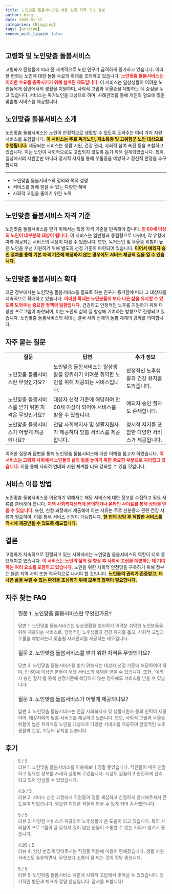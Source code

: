 ```yaml
---
title: 노인맞춤 돌봄서비스란 내용 신청 자격 기초 정보
author: bing
date: 2025-01-31
categories: [Blogging]
tags: [writing]
render_with_liquid: false
---
```



<h2 id='고령화_및_노인맞춤_돌봄서비스'>고령화 및 노인맞춤 돌봄서비스</h2>

<p>고령화가 진행됨에 따라 전 세계적으로 노인 인구가 급격하게 증가하고 있습니다. 이러한 변화는 노인에 대한 돌봄 수요의 확대를 초래하고 있습니다. <b><span style="color: #ee2323;">노인맞춤 돌봄서비스는 이러한 수요를 충족시키기 위해 설계된 제도입니다.</span></b> 이 서비스는 일상생활이 어려운 노인들에게 집안에서의 생활을 지원하며, 사회적 고립과 우울증을 예방하는 데 중점을 두고 있습니다. 서비스는 독거노인을 대상으로 하며, 사례관리를 통해 개인의 필요에 맞춘 맞춤형 서비스를 제공합니다.</p>

<h2 id='노인맞춤_돌봄서비스_소개'>노인맞춤 돌봄서비스 소개</h2>

<p>노인맞춤 돌봄서비스는 노인이 안정적으로 생활할 수 있도록 도와주는 여러 가지 지원 서비스를 포함합니다. <b><span style="background-color: #ffe066;">이 서비스는 주로 독거노인, 저소득층 및 고위험군 노인 대상으로 수행됩니다.</span></b> 제공되는 서비스는 생활 지원, 건강 관리, 사회적 참여 촉진 등을 포함하고 있습니다. 이는 노인이 사회적으로도 고립되지 않도록 돕기 위해 설계되었습니다. 특히, 일상에서의 지원뿐만 아니라 정서적 지지를 통해 우울증을 예방하고 정신적 안정을 추구합니다.</p>

<hr />

<ul>
    <li>노인맞춤 돌봄서비스의 정의와 목적 설명</li>
    <li>서비스를 통해 얻을 수 있는 다양한 혜택</li>
    <li>사회적 고립을 줄이기 위한 노력</li>
</ul>

<hr />

<h2 id='노인맞춤_돌봄서비스_자격_기준'>노인맞춤 돌봄서비스 자격 기준</h2>

<p>노인맞춤 돌봄서비스를 받기 위해서는 특정 자격 기준을 만족해야 합니다. <b><span style="color: #ee2323;">만 60세 이상의 노인이 대부분의 대상이 됩니다.</span></b> 이 서비스는 일반형과 중점형으로 나뉘며, 각 유형에 따라 제공되는 서비스의 내용이 다를 수 있습니다. 또한, 독거노인 및 우울증 위험이 높은 노인을 우선 지원하기 위해 별도의 선정 기준이 마련되어 있습니다. <b><span style="background-color: #ffe066;">이어서 예외자 승인 절차를 통해 기본 자격 기준에 해당하지 않는 경우에도 서비스 제공의 길을 열 수 있습니다.</span></b></p>

<h2 id='노인맞춤_돌봄서비스_확대'>노인맞춤 돌봄서비스 확대</h2>

<p>최근 정부에서는 노인맞춤 돌봄서비스를 필요로 하는 인구가 증가함에 따라 그 대상자를 지속적으로 확대하고 있습니다. <b><span style="color: #ee2323;">이러한 확대는 노인분들이 보다 나은 삶을 유지할 수 있도록 도와주는 중요한 정책의 일환입니다.</span></b> 건강하고 안정적인 노후를 지원하기 위해 다양한 프로그램이 마련되며, 이는 노인의 삶의 질 향상에 기여하는 방향으로 진행되고 있습니다. 노인맞춤 돌봄서비스의 확대는 결국 사회 전체의 돌봄 체계의 강화를 의미합니다.</p>

<h2 id='자주_묻는_질문'>자주 묻는 질문</h2>

<table>
    <tr>
        <td style="text-align: center; height: 17px;"><b>질문</b></td>
        <td style="text-align: center; height: 17px;"><b>답변</b></td>
        <td style="text-align: center; height: 17px;"><b>추가 정보</b></td>
    </tr>
    <tr>
        <td>노인맞춤 돌봄서비스란 무엇인가요?</td>
        <td>노인맞춤 돌봄서비스는 일상생활을 영위하기 어려운 취약한 노인을 위해 제공되는 서비스입니다.</td>
        <td>안정적인 노후생활과 건강 유지를 도와줍니다.</td>
    </tr>
    <tr>
        <td>노인맞춤 돌봄서비스를 받기 위한 자격은 무엇인가요?</td>
        <td>대상자 선정 기준에 해당하며 만 60세 이상이 되어야 서비스를 받을 수 있습니다.</td>
        <td>예외자 승인 절차도 존재합니다.</td>
    </tr>
    <tr>
        <td>노인맞춤 돌봄서비스가 어떻게 제공되나요?</td>
        <td>전담 사회복지사 및 생활지원사가 제공하며 맞춤 서비스를 제공합니다.</td>
        <td>정서적 지지를 포함한 다양한 서비스가 제공됩니다.</td>
    </tr>
</table>

<p>이러한 질문과 답변을 통해 노인맞춤 돌봄서비스에 대한 이해를 돕고자 하였습니다. <b><span style="color: #ee2323;">이 서비스는 고령화 사회에서 노인들의 삶의 질을 높이기 위한 중요한 부분으로 자리잡고 있습니다.</span></b> 이를 통해 사회적 연대와 지원 체계를 더욱 강화할 수 있을 것입니다.</p>

<h2 id='서비스_이용방법'>서비스 이용 방법</h2>

<p>노인맞춤 돌봄서비스를 이용하기 위해서는 해당 서비스에 대한 정보를 수집하고 필요 서류를 준비해야 합니다. <b><span style="color: #ee2323;">지역 사회복지센터에 문의하거나 온라인 사이트를 통해 상담을 받을 수 있습니다.</span></b> 또한, 신청 과정에서 제출해야 하는 서류는 주로 신분증과 관련 건강 서류가 필요하며, 이를 통해 서비스 신청이 가능합니다. <b><span style="background-color: #ffe066;"> 한 번의 상담 후 적합한 서비스를 적시에 제공받을 수 있도록 해드립니다.</span></b></p>

<h2 id='결론'>결론</h2>

<p>고령화가 지속적으로 진행되고 있는 사회에서는 노인맞춤 돌봄서비스의 역할이 더욱 중요해지고 있습니다. <b><span style="color: #ee2323;">이 서비스는 노인의 삶의 질 향상 후 사회적 고립을 예방하는 데 기여하는 여러 요소를 포함하고 있습니다.</span></b> 노인을 위한 사회적 안전망을 구축하기 위해 정부는 물론 지역 사회 또한 적극적으로 나서야 할 것입니다. <b><span style="background-color: #ffe066;">노인들의 권리가 존중받고, 더 나은 삶을 누릴 수 있는 환경을 조성하기 위해 모두의 협력이 필요합니다.</span></b></p>


<h2 id='자주_찾는_FAQ'>자주 찾는 FAQ</h2>
<div itemscope="" itemtype="https://schema.org/FAQPage"> 
<blockquote> 
<div itemscope="" itemprop="mainEntity" itemtype="https://schema.org/Question"> 
<h3 itemprop="name">질문 1. 노인맞춤 돌봄서비스란 무엇인가요?</h3> 
<div itemscope="" itemprop="acceptedAnswer" itemtype="https://schema.org/Answer"> 
<span itemprop="text"> 
<p>답변 1. 노인맞춤 돌봄서비스는 일상생활을 영위하기 어려운 취약한 노인분들을 위해 제공되는 서비스로, 안정적인 노후생활과 건강 유지를 돕고, 사회적 고립과 우울을 예방하는데 맞춤형 사례관리를 제공하는 제도입니다.</p> 
</span> 
</div> 
</div> 

<div itemscope="" itemprop="mainEntity" itemtype="https://schema.org/Question"> 
<h3 itemprop="name">질문 2. 노인맞춤 돌봄서비스를 받기 위한 자격은 무엇인가요?</h3> 
<div itemscope="" itemprop="acceptedAnswer" itemtype="https://schema.org/Answer"> 
<span itemprop="text"> 
<p>답변 2. 노인맞춤 돌봄서비스를 받기 위해서는 대상자 선정 기준에 해당하여야 하며, 만 60세 이상인 분들이 해당 서비스의 혜택을 받을 수 있습니다. 또한, '예외자 승인 절차'를 통해 선정기준에 해당하지 않는 경우에도 서비스를 받을 수 있습니다.</p> 
</span> 
</div> 
</div> 

<div itemscope="" itemprop="mainEntity" itemtype="https://schema.org/Question"> 
<h3 itemprop="name">질문 3. 노인맞춤 돌봄서비스가 어떻게 제공되나요?</h3> 
<div itemscope="" itemprop="acceptedAnswer" itemtype="https://schema.org/Answer"> 
<span itemprop="text"> 
<p>답변 3. 노인맞춤 돌봄서비스는 전담 사회복지사 및 생활지원사 등의 인력이 제공하며, 대상자에게 맞춤 서비스를 제공하고 있습니다. 또한, 사회적 고립과 우울증 위험이 높은 취약계층 노인을 대상으로 다양한 서비스를 제공하여 안정적인 노후생활과 건강, 기능의 유지를 돕습니다.</p> 
</span> 
</div> 
</div> 

</blockquote> 
</div>
<h2 id='후기'>후기</h2>
<div itemscope itemtype="https://schema.org/Product">
  <blockquote>
  <div itemprop="review" itemscope itemtype="https://schema.org/Review">
      <div itemprop="reviewRating" itemscope itemtype="https://schema.org/Rating"> <span itemprop="ratingValue">5</span> / <span itemprop="bestRating">5</span> </div>
      <span itemprop="reviewBody">리뷰 1: 노인맞춤 돌봄서비스를 이용해보니 정말 좋았습니다. 직원들이 매우 친절하고 필요한 정보를 자세히 설명해 주었습니다. 시설도 깔끔하고 안전하게 관리되고 있어 안심할 수 있었습니다.</span>
  </div>
  <br>
  <div itemprop="review" itemscope itemtype="https://schema.org/Review">
      <div itemprop="reviewRating" itemscope itemtype="https://schema.org/Rating"> <span itemprop="ratingValue">4.9</span> / <span itemprop="bestRating">5</span> </div>
      <span itemprop="reviewBody">리뷰 2: 서비스 신청 과정에서 직원들이 정말 세심하고 친절하게 안내해주셔서 큰 도움이 되었습니다. 필요한 지원을 적절히 받을 수 있게 되어 감사했습니다.</span>
  </div>
  <br>
  <div itemprop="review" itemscope itemtype="https://schema.org/Review">
      <div itemprop="reviewRating" itemscope itemtype="https://schema.org/Rating"> <span itemprop="ratingValue">5</span> / <span itemprop="bestRating">5</span> </div>
      <span itemprop="reviewBody">리뷰 3: 다양한 서비스가 제공되어 노후생활에 큰 도움이 되고 있습니다. 특히 사회참여 프로그램이 잘 갖춰져 있어 많은 분들이 소통할 수 있는 기회가 생겨서 좋습니다.</span>
  </div>
  <br>
  <div itemprop="review" itemscope itemtype="https://schema.org/Review">
      <div itemprop="reviewRating" itemscope itemtype="https://schema.org/Rating"> <span itemprop="ratingValue">4.95</span> / <span itemprop="bestRating">5</span> </div>
      <span itemprop="reviewBody">리뷰 4: 항상 반갑게 맞아주시는 직원들 덕분에 마음이 편해졌습니다. 생활 지원 서비스도 유용하면서, 무엇보다 소통이 잘 되는 것이 정말 좋습니다.</span>
  </div>
  <br>
  <div itemprop="review" itemscope itemtype="https://schema.org/Review">
      <div itemprop="reviewRating" itemscope itemtype="https://schema.org/Rating"> <span itemprop="ratingValue">5</span> / <span itemprop="bestRating">5</span> </div>
      <span itemprop="reviewBody">리뷰 5: 노인맞춤 돌봄서비스 덕분에 사회적 고립에서 벗어날 수 있었습니다. 정기적인 방문과 체크가 정말 안심됩니다. 감사를 표합니다!</span>
  </div>
  <br>
  </blockquote>
</div>

